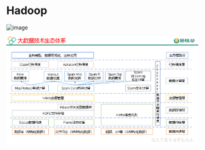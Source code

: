 # Hadoop

![image](https://www.google.com/url?sa=i&url=https%3A%2F%2Fmedium.com%2F%40saeed.zareian%2Fwhat-went-far-wrong-with-big-data-7ce3611dc073&psig=AOvVaw2leZAts87Xg3cmyCO5rAIk&ust=1582974429242000&source=images&cd=vfe&ved=0CAIQjRxqFwoTCKDN7tWN9OcCFQAAAAAdAAAAABAD)

![image](https://github.com/marc630602/marc/blob/master/2.png)
